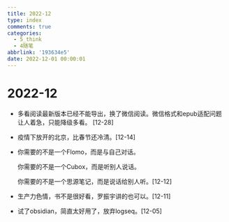 ```yaml
---
title: 2022-12
type: index
comments: true
categories:
  - 5_think
  - 4随笔
abbrlink: '193634e5'
date: 2022-12-01 00:00:01
---
```


# 2022-12

+ 多看阅读最新版本已经不能导出，换了微信阅读。微信格式和epub适配问题让人着急，只能降级多看。 [12-28]

+ 疫情下放开的北京，比春节还冷清。[12-14]

+ 你需要的不是一个Flomo，而是与自己对话。

  你需要的不是一个Cubox，而是听别人说话。

  你需要的不是一个思源笔记，而是说话给别人听。[12-12]

+ 生产力色情，书不是很好看，罗振宇讲的也可以。[12-11]

+ 试了obsidian，简直太好用了，放弃logseq。[12-05]
